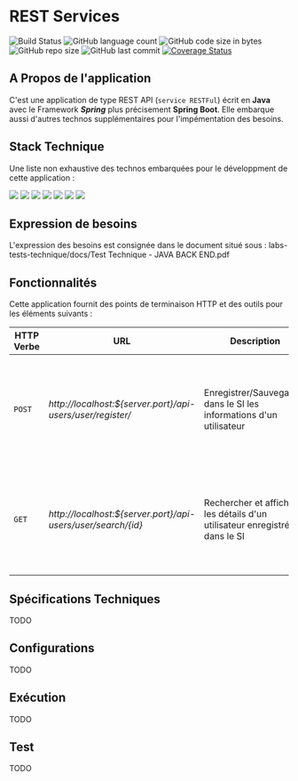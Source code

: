 # REST Services

![Build Status](https://img.shields.io/badge/build-passing-brightgreen.svg?branch=master)
![GitHub language count](https://img.shields.io/github/languages/count/samson06/labs-tests-technique) 
![GitHub code size in bytes](https://img.shields.io/github/languages/code-size/samson06/labs-tests-technique)
![GitHub repo size](https://img.shields.io/github/repo-size/samson06/labs-tests-technique)
![GitHub last commit](https://img.shields.io/github/last-commit/samson06/labs-tests-technique)
[![Coverage Status](https://coveralls.io/repos/github/samson06/labs-tests-technique/badge.svg?branch=master)](https://coveralls.io/github/samson06/labs-tests-technique?branch=master) 

## A Propos de l'application
C'est une application de type REST API (`service RESTFul`) écrit en **Java** avec le Framework **_Spring_** plus précisement **Spring Boot**. Elle embarque aussi d'autres technos supplémentaires
pour l'impémentation des besoins.

## Stack Technique
Une liste non exhaustive des technos embarquées pour le développment de cette application :

![](https://img.shields.io/badge/Java_8-✓-blue.svg)
![](https://img.shields.io/badge/Maven_3-✓-blue.svg)
![](https://img.shields.io/badge/Spring_Boot_2-✓-blue.svg)
![](https://img.shields.io/badge/MongoDB-✓-blue.svg)
![](https://img.shields.io/badge/Junit_5-✓-blue.svg)
![](https://img.shields.io/badge/Model_Mapper-✓-blue.svg)
![](https://img.shields.io/badge/Lombok-✓-blue.svg)

## Expression de besoins
L'expression des besoins est consignée dans le document situé sous : labs-tests-technique/docs/Test Technique - JAVA BACK END.pdf

## Fonctionnalités
Cette application fournit des points de terminaison HTTP et des outils pour les éléments suivants : 

|HTTP Verbe|URL|Description|Status Codes|
|---|---|---|---|
|`POST`|_http://localhost:${server.port}/api-users/user/register/_|Enregistrer/Sauvegarder dans le SI les informations d'un utilisateur|<ul><li>`200 OK` si la sauvagarde a réussi</li><li>`40X ou 50X` si erreur survenue lors de la persistance</li></ul>|
|`GET`|_http://localhost:${server.port}/api-users/user/search/{id}_|Rechercher et afficher les détails d'un utilisateur enregistré dans le SI|<ul><li>`200 OK` si utilisateur existe</li><li>`40X 50X` si erreur survenue lors de la recherche</li></ul>|


## Spécifications Techniques
TODO

## Configurations
TODO

## Exécution
TODO


## Test
TODO